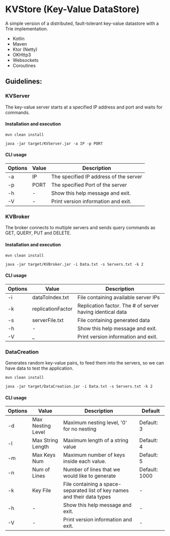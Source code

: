 # KVStore (Key-Value DataStore)
A simple version of a distributed, fault-tolerant key-value datastore with a Trie implementation.

* Kotlin
* Maven
* Ktor (Netty)
* OKHttp3
* Websockets
* Coroutines

## Guidelines:
### KVServer
The key-value server starts at a specified IP address and port and waits for commands.

#### Installation and execution
`mvn clean install`

`java -jar target/KVServer.jar -a IP -p PORT`

#### CLI usage
Options | Value | Description
--- | --- | --- |
-a | IP | The specified IP address of the server
-p | PORT | The specified Port of the server
-h | - | Show this help message and exit.
-V | - | Print version information and exit.

### KVBroker
The broker connects to multiple servers and sends query commands as GET, QUERY, PUT and DELETE.

#### Installation and execution
`mvn clean install`

`java -jar target/KVBroker.jar -i Data.txt -s Servers.txt -k 2`

#### CLI usage
Options | Value | Description
--- | --- | --- |
-i | dataToIndex.txt | File containing available server IPs
-k | replicationFactor | Replication factor. The # of server having identical data
-s | serverFile.txt | File containing generated data
-h | - | Show this help message and exit.
-V | _ | Print version information and exit.


### DataCreation
Generates random key-value pairs, to feed them into the servers, so we can have data to test the application.

`mvn clean install`

`java -jar target/DataCreation.jar -i Data.txt -s Servers.txt -k 2`

#### CLI usage
Options | Value | Description | Default
--- | --- | --- | --- |
-d | Max Nesting Level |  Maximum nesting level, '0' for no nesting | Default: 3
-l | Max String Length |  Maximum length of a string value | Default: 4
-m | Max Keys Num |  Maximum number of keys inside each value. | Default: 5
-n | Num of Lines |  Number of lines that we would like to generate | Default: 1000
-k | Key File |  File containing a space-separated list of key names and their data types | -
-h | - | Show this help message and exit. | -
-V | - | Print version information and exit. | -
